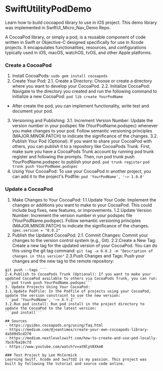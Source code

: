 # SwiftUtilityPodDemo
Learn how to build cocoapod library to use in iOS project. This demo library was implemented in SwiftUI_Micro_Nav_Demo Repo.

A CocoaPod library, or simply a pod, is a reusable component of code written in Swift or Objective-C designed specifically for use in Xcode projects. It encapsulates functionalities, resources, and configurations typically used in iOS, macOS, watchOS, tvOS, and other Apple platforms.

### Create a CocoaPod 
1. Install CocoaPods:
```sudo gem install cocoapods```
2. Create Your Pod:
2.1. Create a Directory: Choose or create a directory where you want to develop your CocoaPod.
2.2. Initialize CocoaPod: Navigate to the directory you created and run the following command to initialize a new CocoaPod:
```pod lib create YourPodName```
 - After create the pod, you can implement functionality, write test and document your pod.
3. Versioning and Publishing:
3.1. Increment Version Number: Update the version number in your podspec file (YourPodName.podspec) whenever you make changes to your pod. Follow semantic versioning principles (MAJOR.MINOR.PATCH) to indicate the significance of the changes.
3.2. Publish Your Pod (Optional): If you want to share your CocoaPod with others, you can publish it to a repository like CocoaPods Trunk. First, make sure you have a CocoaPods Trunk account by running pod trunk register and following the prompts. Then, run pod trunk push YourPodName.podspec to publish your pod.
```pod trunk register```
```pod trunk push YourPodName.podspec```
4. Using Your CocoaPod:
To use your CocoaPod in another project, you can add it to the project's Podfile:
```pod 'YourPodName', '~> 1.0.0'```

### Update a CocoaPod 
1. Make Changes to Your CocoaPod:
1.1.Update Your Code: Implement the changes or additions you want to make to your CocoaPod. This could include bug fixes, new features, or improvements.
1.2.Update Version Number: Increment the version number in your podspec file (YourPodName.podspec). Follow semantic versioning principles (MAJOR.MINOR.PATCH) to indicate the significance of the changes.
   ``` spec.version = "0.0.2"```
2. Publish the Updated CocoaPod:
2.1. Commit Changes: Commit your changes to the version control system (e.g., Git).
2.2.Create a New Tag: Create a new tag for the updated version of your CocoaPod. You can do this using the git tag command:
   ```git tag -a 0.0.2 -m "Description of changes in this version"```
2.3.Push Changes and Tags: Push your changes and the new tag to the remote repository:
 ```git push origin master
git push --tags ```
2.4.Publish to CocoaPods Trunk (Optional): If you want to make your updated CocoaPod available to others via CocoaPods Trunk, you can run:
```pod trunk push YourPodName.podspec```
3. Update Projects Using Your CocoaPod:
3.1.Update Podfile: In the Podfile of projects using your CocoaPod, update the version constraint to use the new version:
```pod 'YourPodName', '~> X.Y.Z'```
3.2.Run pod install: Run pod install in the project directory to update the CocoaPod to the latest version:
```pod install```

## Sources
 - https://guides.cocoapods.org/using/faq.html
 - https://medium.com/@jeantimex/create-your-own-cocoapods-library-da589d5cd270
 - https://medium.nextlevelswift.com/how-to-create-and-use-pod-locally-7bc67ba10c7d
 - https://www.youtube.com/watch?v=atNlyV8Xkm0
 
### Test Project by Lee McCormick
Learning Switf, Xcode and SwiftUI is my passion. This project was built by following the tutorial and source code online.
